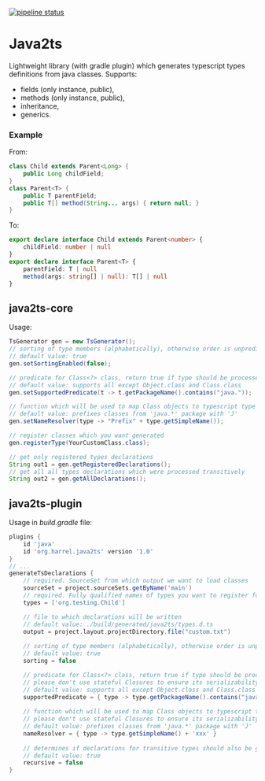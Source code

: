 [![pipeline status](https://gitlab.com/org.harrel/java2ts/badges/master/pipeline.svg)](https://gitlab.com/org.harrel/java2ts/-/commits/master)
# Java2ts

Lightweight library (with gradle plugin) which generates typescript types definitions from java classes. Supports:
* fields (only instance, public),
* methods (only instance, public),
* inheritance,
* generics.

### Example
From:
```java
class Child extends Parent<Long> {
    public Long childField;
}
class Parent<T> {
    public T parentField;
    public T[] method(String... args) { return null; }
}
```
To:
```typescript
export declare interface Child extends Parent<number> {
    childField: number | null
}
export declare interface Parent<T> {
    parentField: T | null
    method(args: string[] | null): T[] | null
}
```
## java2ts-core
Usage:
```java
TsGenerator gen = new TsGenerator();
// sorting of type members (alphabetically), otherwise order is unpredictable
// default value: true
gen.setSortingEnabled(false);

// predicate for Class<?> class, return true if type should be processed (unsupported types will use 'any' type)
// default value: supports all except Object.class and Class.class
gen.setSupportedPredicate(t -> t.getPackageName().contains("java."));

// function which will be used to map Class objects to typescript type names
// default value: prefixes classes from 'java.*' package with 'J'
gen.setNameResolver(type -> "Prefix" + type.getSimpleName());

// register classes which you want generated
gen.registerType(YourCustomClass.class);

// get only registered types declarations
String out1 = gen.getRegisteredDeclarations();
// get all all types declarations which were processed transitively
String out2 = gen.getAllDeclarations();
```
## java2ts-plugin
Usage in _build.gradle_ file:
```groovy
plugins {
    id 'java'
    id 'org.harrel.java2ts' version '1.0'
}
// ...
generateTsDeclarations {
    // required. SourceSet from which output we want to load classes
    sourceSet = project.sourceSets.getByName('main')
    // required. Fully qualified names of types you want to register for generation
    types = ['org.testing.Child']

    // file to which declarations will be written
    // default value: ./build/generated/java2ts/types.d.ts
    output = project.layout.projectDirectory.file("custom.txt")
    
    // sorting of type members (alphabetically), otherwise order is unpredictable
    // default value: true
    sorting = false

    // predicate for Class<?> class, return true if type should be processed (unsupported types will use 'any' type)
    // please don't use stateful Closures to ensure its serializability
    // default value: supports all except Object.class and Class.class
    supportedPredicate = { type -> type.getPackageName().contains("java.") }
    
    // function which will be used to map Class objects to typescript type names
    // please don't use stateful Closures to ensure its serializability
    // default value: prefixes classes from 'java.*' package with 'J'
    nameResolver = { type -> type.getSimpleName() + 'xxx' }
    
    // determines if declarations for transitive types should also be generated
    // default value: true
    recursive = false
}
```

